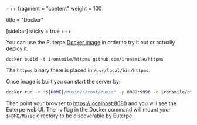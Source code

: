 +++
fragment = "content"
weight = 100

title = "Docker"

[sidebar]
  sticky = true
+++

You can use the Euterpe [Docker image](https://github.com/ironsmile/httpms/blob/master/Dockerfile) in order to try it out or actually deploy it.

```docker build -t ironsmile/httpms github.com/ironsmile/httpms```

The `httpms` binary there is placed in `/usr/local/bin/httpms`.

Once image is built you can start the server by:

```sh
docker run -v "${HOME}/Music/:/root/Music" -p 8080:9996 -d ironsmile/httpms httpms
```

Then point your browser to [https://localhost:8080](https://localhost:8080) and you will see the Euterpe web UI. The `-v` flag in the Docker command will mount your `$HOME/Music` directory to be discoverable by Euterpe.
